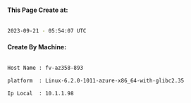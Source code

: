 
   
#### This Page Create at:

```bash

2023-09-21 - 05:54:07 UTC

```

#### Create By Machine:

```bash

Host Name : fv-az358-893

platform  : Linux-6.2.0-1011-azure-x86_64-with-glibc2.35

Ip Local  : 10.1.1.98

```

